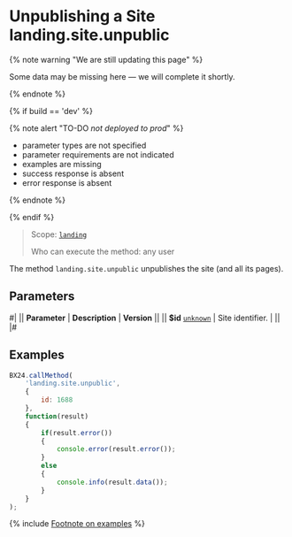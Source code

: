# Unpublishing a Site landing.site.unpublic

{% note warning "We are still updating this page" %}

Some data may be missing here — we will complete it shortly.

{% endnote %}

{% if build == 'dev' %}

{% note alert "TO-DO _not deployed to prod_" %}

- parameter types are not specified
- parameter requirements are not indicated
- examples are missing
- success response is absent
- error response is absent

{% endnote %}

{% endif %}

> Scope: [`landing`](../../scopes/permissions.md)
>
> Who can execute the method: any user

The method `landing.site.unpublic` unpublishes the site (and all its pages).

## Parameters

#|
|| **Parameter** | **Description** | **Version** ||
|| **$id**
[`unknown`](../../data-types.md) | Site identifier. | ||
|#

## Examples

```js
BX24.callMethod(
    'landing.site.unpublic',
    {
        id: 1688
    },
    function(result)
    {
        if(result.error())
        {
            console.error(result.error());
        }
        else
        {
            console.info(result.data());
        }
    }
);
```

{% include [Footnote on examples](../../../_includes/examples.md) %}